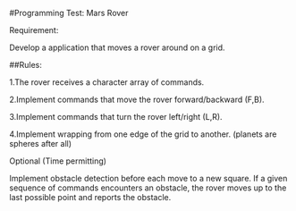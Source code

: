 #Programming Test: Mars Rover

Requirement:

Develop a application that moves a rover around on a grid.

##Rules:

1.The rover receives a character array of commands.

2.Implement commands that move the rover forward/backward (F,B).

3.Implement commands that turn the rover left/right (L,R).

4.Implement wrapping from one edge of the grid to another. (planets are spheres after all)

Optional (Time permitting)

Implement obstacle detection before each move to a new square. If a given sequence of commands encounters an obstacle, the rover moves up to the last possible point and reports the obstacle.
